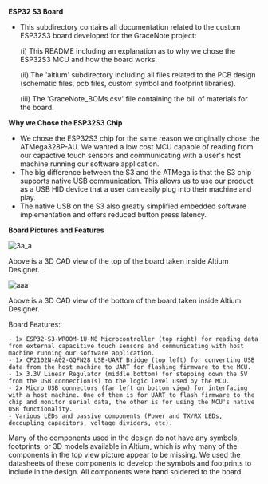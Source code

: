 **ESP32 S3 Board**

- This subdirectory contains all documentation related to the custom ESP32S3 board developed for the GraceNote project:

	(i) This README including an explanation as to why we chose the ESP32S3 MCU and how the board works.

	(ii) The 'altium' subdirectory including all files related to the PCB design (schematic files, pcb files, custom symbol and footprint libraries).

	(iii) The 'GraceNote_BOMs.csv' file containing the bill of materials for the board.

**Why we Chose the ESP32S3 Chip**

- We chose the ESP32S3 chip for the same reason we originally chose the ATMega328P-AU. We wanted a low cost MCU capable of reading from our capactive touch sensors and communicating with a user's host machine running our software application.
- The big difference between the S3 and the ATMega is that the S3 chip supports native USB communication. This allows us to use our product as a USB HID device that a user can easily plug into their machine and play.
- The native USB on the S3 also greatly simplified embedded software implementation and offers reduced button press latency. 

**Board Pictures and Features**

![3a_a](https://github.com/pink10000/GraceNote/assets/121917210/44ba6574-d6aa-4486-b847-bab6669a3227)


Above is a 3D CAD view of the top of the board taken inside Altium Designer.

![aaa](https://github.com/pink10000/GraceNote/assets/121917210/cb3a3fb7-d81b-497a-b8bd-c8bc6c1b8857)

Above is a 3D CAD view of the bottom of the board taken inside Altium Designer.


Board Features:

	- 1x ESP32-S3-WROOM-1U-N8 Microcontroller (top right) for reading data from external capacitive touch sensors and communicating with host machine running our software application.
	- 1x CP2102N-A02-GQFN28 USB-UART Bridge (top left) for converting USB data from the host machine to UART for flashing firmware to the MCU.
	- 1x 3.3V Linear Regulator (middle bottom) for stepping down the 5V from the USB connection(s) to the logic level used by the MCU.
	- 2x Micro USB connectors (far left on bottom view) for interfacing with a host machine. One of them is for UART to flash firmware to the chip and monitor serial data, the other is for using the MCU's native USB functionality.
	- Various LEDs and passive components (Power and TX/RX LEDs, decoupling capacitors, voltage dividers, etc).

Many of the components used in the design do not have any symbols, footprints, or 3D models available in Altium, which is why many of the components in the top view picture appear to be missing. We used the datasheets of these components to develop the symbols and footprints to include in the design. All components were hand soldered to the board.
